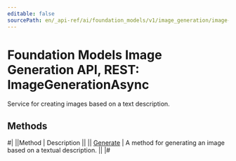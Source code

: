 ```yaml
---
editable: false
sourcePath: en/_api-ref/ai/foundation_models/v1/image_generation/image-generation/api-ref/ImageGenerationAsync/index.md
---
```


# Foundation Models Image Generation API, REST: ImageGenerationAsync

Service for creating images based on a text description.

## Methods

#|
||Method | Description ||
|| [Generate](generate.md) | A method for generating an image based on a textual description. ||
|#